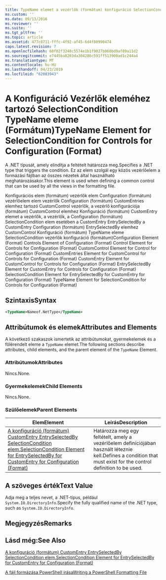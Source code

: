 ```yaml
---
title: TypeName elemet a vezérlők (formátum) konfiguráció SelectionCondition |} A Microsoft Docs
ms.custom: ''
ms.date: 09/13/2016
ms.reviewer: ''
ms.suite: ''
ms.tgt_pltfrm: ''
ms.topic: article
ms.assetid: 477c8711-fffc-4f92-af45-6d4f80990474
caps.latest.revision: 7
ms.openlocfilehash: 60f02f3240c5574e1b1f9027b060bd9af89a11d2
ms.sourcegitcommit: e7445ba8203da304286c591ff513900ad1c244a4
ms.translationtype: MT
ms.contentlocale: hu-HU
ms.lasthandoff: 04/23/2019
ms.locfileid: "62083943"
---
```

# <a name="typename-element-for-selectioncondition-for-controls-for-configuration-format"></a><span data-ttu-id="c1a42-102">A Konfiguráció Vezérlők eleméhez tartozó SelectionCondition TypeName eleme (Formátum)</span><span class="sxs-lookup"><span data-stu-id="c1a42-102">TypeName Element for SelectionCondition for Controls for Configuration (Format)</span></span>

<span data-ttu-id="c1a42-103">A .NET típusát, amely elindítja a feltételt határozza meg.</span><span class="sxs-lookup"><span data-stu-id="c1a42-103">Specifies a .NET type that triggers the condition.</span></span> <span data-ttu-id="c1a42-104">Ez az elem szolgál egy közös vezérlőelem a formázási fájlban az összes nézetek által használható meghatározásakor.</span><span class="sxs-lookup"><span data-stu-id="c1a42-104">This element is used when defining a common control that can be used by all the views in the formatting file.</span></span>

<span data-ttu-id="c1a42-105">Konfigurációs elem (formátum) vezérlők elem Configuration (formátum) vezérlőelem elem vezérlők Configuration (formátum) CustomEntries elemhez tartozó CustomControl vezérlők, a vezérlő konfigurációja (formátum) CustomControl elemhez Konfiguráció (formátum) CustomEntry elemet a vezérlők, a vezérlők, a Configuration (formátum) SelectionCondition elem esetében a CustomEntry EntrySelectedBy a CustomEntry Configuration (formátum) EntrySelectedBy elemhez CustomControl Konfiguráció (formátum) TypeName eleme SelectionCondition vezérlők konfiguráció (formátum)</span><span class="sxs-lookup"><span data-stu-id="c1a42-105">Configuration Element (Format) Controls Element of Configuration (Format) Control Element for Controls for Configuration (Format) CustomControl Element for Control for Configuration (Format) CustomEntries Element for CustomControl for Controls for Configuration (Format) CustomEntry Element for CustomControl for Controls for Configuration (Format) EntrySelectedBy Element for CustomEntry for Controls for Configuration (Format) SelectionCondition Element for EntrySelectedBy for CustomEntry for Configuration (Format) TypeName Element for SelectionCondition for Controls for Configuration (Format)</span></span>

## <a name="syntax"></a><span data-ttu-id="c1a42-106">Szintaxis</span><span class="sxs-lookup"><span data-stu-id="c1a42-106">Syntax</span></span>

```xml
<TypeName>Nameof.NetType</TypeName>

```

## <a name="attributes-and-elements"></a><span data-ttu-id="c1a42-107">Attribútumok és elemek</span><span class="sxs-lookup"><span data-stu-id="c1a42-107">Attributes and Elements</span></span>

<span data-ttu-id="c1a42-108">A következő szakaszok ismertetik az attribútumokat, gyermekelemek és a fölérendelt eleme a `TypeName` elemet.</span><span class="sxs-lookup"><span data-stu-id="c1a42-108">The following sections describe attributes, child elements, and the parent element of the `TypeName` Element.</span></span>

### <a name="attributes"></a><span data-ttu-id="c1a42-109">Attribútumok</span><span class="sxs-lookup"><span data-stu-id="c1a42-109">Attributes</span></span>

<span data-ttu-id="c1a42-110">Nincs.</span><span class="sxs-lookup"><span data-stu-id="c1a42-110">None.</span></span>

### <a name="child-elements"></a><span data-ttu-id="c1a42-111">Gyermekelemek</span><span class="sxs-lookup"><span data-stu-id="c1a42-111">Child Elements</span></span>

<span data-ttu-id="c1a42-112">Nincs.</span><span class="sxs-lookup"><span data-stu-id="c1a42-112">None.</span></span>

### <a name="parent-elements"></a><span data-ttu-id="c1a42-113">Szülőelemek</span><span class="sxs-lookup"><span data-stu-id="c1a42-113">Parent Elements</span></span>

|<span data-ttu-id="c1a42-114">Elem</span><span class="sxs-lookup"><span data-stu-id="c1a42-114">Element</span></span>|<span data-ttu-id="c1a42-115">Leírás</span><span class="sxs-lookup"><span data-stu-id="c1a42-115">Description</span></span>|
|-------------|-----------------|
|[<span data-ttu-id="c1a42-116">A konfiguráció (formátum) CustomEntry EntrySelectedBy SelectionCondition elem.</span><span class="sxs-lookup"><span data-stu-id="c1a42-116">SelectionCondition Element for EntrySelectedBy for CustomEntry for Configuration (Format)</span></span>](./selectioncondition-element-for-entryselectedby-for-controls-for-configuration-format.md)|<span data-ttu-id="c1a42-117">Határozza meg egy feltételt, amely a vezérlőelem definíciójában használt léteznie kell.</span><span class="sxs-lookup"><span data-stu-id="c1a42-117">Defines a condition that must exist for the control definition to be used.</span></span>|

## <a name="text-value"></a><span data-ttu-id="c1a42-118">A szöveges érték</span><span class="sxs-lookup"><span data-stu-id="c1a42-118">Text Value</span></span>

<span data-ttu-id="c1a42-119">Adja meg a teljes nevet, a .NET-típus, például `System.IO.DirectoryInfo`.</span><span class="sxs-lookup"><span data-stu-id="c1a42-119">Specify the fully qualified name of the .NET type, such as `System.IO.DirectoryInfo`.</span></span>

## <a name="remarks"></a><span data-ttu-id="c1a42-120">Megjegyzés</span><span class="sxs-lookup"><span data-stu-id="c1a42-120">Remarks</span></span>

## <a name="see-also"></a><span data-ttu-id="c1a42-121">Lásd még:</span><span class="sxs-lookup"><span data-stu-id="c1a42-121">See Also</span></span>

[<span data-ttu-id="c1a42-122">A konfiguráció (formátum) CustomEntry EntrySelectedBy SelectionCondition elem.</span><span class="sxs-lookup"><span data-stu-id="c1a42-122">SelectionCondition Element for EntrySelectedBy for CustomEntry for Configuration (Format)</span></span>](./selectioncondition-element-for-entryselectedby-for-controls-for-configuration-format.md)

[<span data-ttu-id="c1a42-123">A fájl formázása PowerShell írása</span><span class="sxs-lookup"><span data-stu-id="c1a42-123">Writing a PowerShell Formatting File</span></span>](./writing-a-powershell-formatting-file.md)
